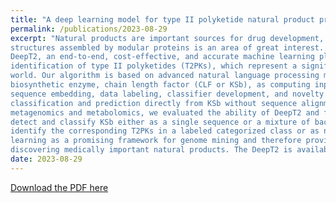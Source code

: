 ```yaml
---
title: "A deep learning model for type II polyketide natural product prediction without sequence alignment"
permalink: /publications/2023-08-29
excerpt: "Natural products are important sources for drug development, and the accurate prediction of their
structures assembled by modular proteins is an area of great interest. In this study, we introduce
DeepT2, an end-to-end, cost-effective, and accurate machine learning platform to accelerate the
identification of type II polyketides (T2PKs), which represent a significant portion of the natural product
world. Our algorithm is based on advanced natural language processing models and utilizes the core
biosynthetic enzyme, chain length factor (CLF or KSb), as computing inputs. The process involves
sequence embedding, data labeling, classifier development, and novelty detection, which enable precise
classification and prediction directly from KSb without sequence alignments. Combined with
metagenomics and metabolomics, we evaluated the ability of DeepT2 and found this model could easily
detect and classify KSb either as a single sequence or a mixture of bacterial genomes, and subsequently
identify the corresponding T2PKs in a labeled categorized class or as novel. Our work highlights deep
learning as a promising framework for genome mining and therefore provides a meaningful platform for
discovering medically important natural products. The DeepT2 is available at GitHub repository:"
date: 2023-08-29
---
```


[Download the PDF here](https://github.com/jamestang23/jamestang23.github.io/blob/master/15.pdf)
